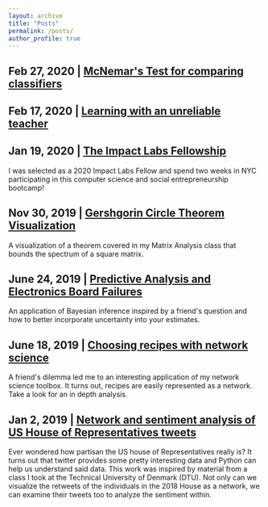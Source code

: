 ```yaml
---
layout: archive
title: "Posts"
permalink: /posts/
author_profile: true
---
```


## Feb 27, 2020 | [McNemar's Test for comparing classifiers](https://htmlpreview.github.io/?https://github.com/rflperry/math_tutorials/blob/master/webdocs/StatPatternRecognition/McNemars_Test.html)

## Feb 17, 2020 | [Learning with an unreliable teacher](https://htmlpreview.github.io/?https://github.com/rflperry/math_tutorials/blob/master/webdocs/StatPatternRecognition/Unreliable_Teacher.html)

## Jan 19, 2020 | [The Impact Labs Fellowship](https://rflperry.github.io/posts/impact_fellowship/)
I was selected as a 2020 Impact Labs Fellow and spend two weeks in NYC participating in this computer science and social entrepreneurship bootcamp!

## Nov 30, 2019 | [Gershgorin Circle Theorem Visualization](https://rflperry.github.io/posts/gershgorin/)
A visualization of a theorem covered in my Matrix Analysis class that bounds the spectrum of a square matrix.

## June 24, 2019 | [Predictive Analysis and Electronics Board Failures](https://rflperry.github.io/posts/predictive-analysis/)
An application of Bayesian inference inspired by a friend's question and how to better incorporate uncertainty into your estimates.

## June 18, 2019 | [Choosing recipes with network science](https://nbviewer.jupyter.org/github/rflperry/recipes/blob/master/analysis.ipynb)
A friend's dilemma led me to an interesting application of my network science toolbox. It turns out, recipes are easily represented as a network. Take a look for an in depth analysis.

## Jan 2, 2019 | [Network and sentiment analysis of US House of Representatives tweets](https://rflperry.github.io/socialgraphs2018/)
Ever wondered how partisan the US house of Representatives really is? It turns out that twitter provides some pretty interesting data and Python can help us understand said data. This work was inspired by material from a class I took at the Technical University of Denmark (DTU). Not only can we visualize the retweets of the individuals in the 2018 House as a network, we can examine their tweets too to analyze the sentiment within. 
